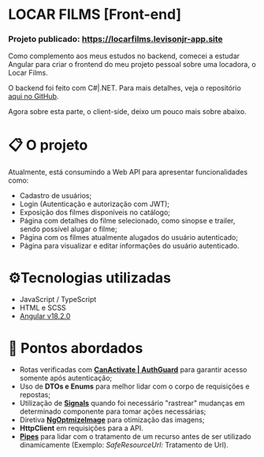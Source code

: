 
# LOCAR FILMS [Front-end]

### Projeto publicado: https://locarfilms.levisonjr-app.site

Como complemento aos meus estudos no backend, comecei a estudar Angular para criar o frontend do meu projeto pessoal sobre uma locadora, o Locar Films.

O backend foi feito com C#|.NET. Para mais detalhes, veja o repositório [aqui no GitHub](https://github.com/Levison-Jr/locarfilms-backend).

Agora sobre esta parte, o client-side, deixo um pouco mais sobre abaixo.

# 📋 O projeto

Atualmente, está consumindo a Web API para apresentar funcionalidades como:

- Cadastro de usuários;
- Login (Autenticação e autorização com JWT);
- Exposição dos filmes disponíveis no catálogo;
- Página com detalhes do filme selecionado, como sinopse e trailer, sendo possível alugar o filme;
- Página com os filmes atualmente alugados do usuário autenticado;
- Página para visualizar e editar informações do usuário autenticado.

# ⚙️Tecnologias utilizadas

- JavaScript / TypeScript
- HTML e SCSS
- [Angular v18.2.0](https://v18.angular.dev/)

# 📌 Pontos abordados

- Rotas verificadas com [**CanActivate | AuthGuard**](https://angular.dev/api/router/CanActivate) para garantir acesso somente após autenticação;
- Uso de **DTOs e Enums** para melhor lidar com o corpo de requisições e repostas;
- Utilização de [**Signals**](https://angular.dev/guide/signals) quando foi necessário "rastrear" mudanças em determinado componente para tomar ações necessárias;
- Diretiva [**NgOptmizeImage**](https://vidafullstack.com.br/angular/ngoptimizedimage-otimizacao-de-imagem-com-angular/) para otimização das imagens;
- **HttpClient** em requisições para a API.
- [**Pipes**](https://angular.dev/guide/templates/pipes) para lidar com o tratamento de um recurso antes de ser utilizado dinamicamente (Exemplo: *SafeResourceUrl:* Tratamento de Url).
